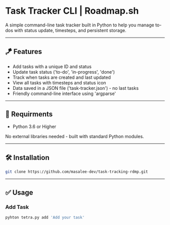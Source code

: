 # Task Tracker CLI | Roadmap.sh
A simple command-line task tracker built in Python to help you manage to-dos with status update, timesteps, and 
persistent storage. 

---

## 🪁 Features
- Add tasks with a unique ID and status
- Update task status ('to-do', 'in-progress', 'done')
- Track when tasks are created and last updated
- View all tasks with timesteps and status icon
- Data saved in a JSON file ('task-tracker.json') - no last tasks
- Friendly command-line interface using 'argparse'

---

## 🔧 Requirments
- Python 3.6 or Higher

No external libraries needed - built with standard Python modules.

---

## 🛠 Installation
 ```bash
git clone https://github.com/masalee-dev/task-tracking-rdmp.git
 ```

---

## ✅ Usage

### Add Task
 ```bash
pyhton tetra.py add 'Add your task'
 ```
